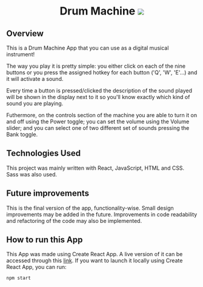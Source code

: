<center>
<h1 style="border: none; font-weight: bold">
Drum Machine
<span>
<img style="display: inline" src="https://github.com/rafael-lima-vasconcelos/drum-machine/blob/main/public/favicon-32x32.png?raw=true"></img>
</span>
</h1>
</center>

## Overview

This is a Drum Machine App that you can use as a digital musical instrument! 

The way you play it is pretty simple: you either click on each of the nine buttons  or you press the assigned hotkey for each button ('Q', 'W', 'E'...) and it will activate a sound.

Every time a button is pressed/clicked the description of the sound played will be shown in the display next to it so you'll know exactly which kind of sound you are playing.

Futhermore, on the controls section of the machine you are able to turn it on and off using the Power toggle; you can set the volume using the Volume slider; and you can select one of two different set of sounds pressing the Bank toggle.

## Technologies Used

This project was mainly written with React, JavaScript, HTML and CSS. Sass was also used.

## Future improvements

This is the final version of the app, functionality-wise. Small design improvements may be added in the future. Improvements in code readability and refactoring of the code may also be implemented.

## How to run this App

This App was made using Create React App. A live version of it can be accessed through this [link](https://rafa-vasconcelos.github.io/drum-machine/).
If you want to launch it locally using Create React App, you can run:

```
npm start
```
<br>
<br>
